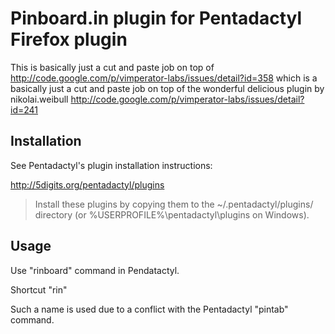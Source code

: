 # Pinboard.in plugin for Pentadactyl Firefox plugin

This is basically just a cut and paste job on top of 
<http://code.google.com/p/vimperator-labs/issues/detail?id=358>
which is a basically just a cut and paste job on top of 
the wonderful delicious plugin by nikolai.weibull 
<http://code.google.com/p/vimperator-labs/issues/detail?id=241>

## Installation

See Pentadactyl's plugin installation instructions:

<http://5digits.org/pentadactyl/plugins>

> Install these plugins by copying them to the
> ~/.pentadactyl/plugins/ directory
> (or %USERPROFILE%\pentadactyl\plugins on
> Windows).

## Usage

Use "rinboard" command in Pendatactyl.

Shortcut "rin"

Such a name is used due to a conflict with the Pentadactyl "pintab" command.
